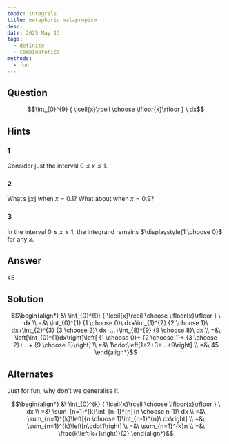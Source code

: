 ```yaml
---
topic: integrals
title: metaphoric malapropism
desc: 
date: 2025 May 13
tags:
  - definite
  - combinatorics
methods:
  - fun
---
```



## Question
```math
\int_{0}^{9}
  { \lceil{x}\rceil \choose \lfloor{x}\rfloor }
\ dx
```


## Hints

### 1
Consider just the interval $0 \leq x \leq 1$.

### 2
What’s $\lfloor x \rfloor$ when $x = 0.1$? What about when $x = 0.9$?

### 3
In the interval $0 \leq x \leq 1$, the integrand remains $\displaystyle{1 \choose 0}$ for any $x$.


## Answer
$45$


## Solution

```math
\begin{align*}
  &\ \int_{0}^{9} { \lceil{x}\rceil \choose \lfloor{x}\rfloor } \ dx
  \\ =&\ \int_{0}^{1} {1 \choose 0}\ dx+\int_{1}^{2} {2 \choose 1}\ dx+\int_{2}^{3} {3 \choose 2}\ dx+...+\int_{8}^{9} {9 \choose 8}\ dx
  \\ =&\ \left[\int_{0}^{1}dx\right]\left[ {1 \choose 0}+ {2 \choose 1}+ {3 \choose 2}+...+ {9 \choose 8}\right]
  \\ =&\ 1\cdot\left[1+2+3+...+9\right]
  \\ =&\ 45
\end{align*}
```


## Alternates

Just for fun, why don’t we generalise it.

```math
\begin{align*}
  &\ \int_{0}^{k} { \lceil{x}\rceil \choose \lfloor{x}\rfloor } \ dx
  \\ =&\ \sum_{n=1}^{k}\int_{n-1}^{n}{n \choose n-1}\ dx
  \\ =&\ \sum_{n=1}^{k}\left[{n \choose 1}\int_{n-1}^{n}\ dx\right]
  \\ =&\ \sum_{n=1}^{k}\left[n\cdot1\right]
  \\ =&\ \sum_{n=1}^{k}n
  \\ =&\ \frac{k\left(k+1\right)}{2}
\end{align*}
```
